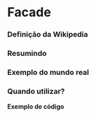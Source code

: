 # Facade

### Definição da Wikipedia

### Resumindo

### Exemplo do mundo real

### Quando utilizar?

**Exemplo de código**